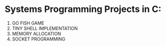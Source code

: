 # Systems Programming Projects in C:
1. GO FISH GAME 
2. TINY SHELL IMPLEMENTATION
3. MEMORY ALLOCATION
4. SOCKET PROGRAMMING
